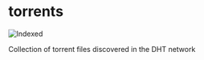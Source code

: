 torrents 
========
![Indexed](https://img.shields.io/badge/indexed-248723-blue)

Collection of torrent files discovered in the DHT network
